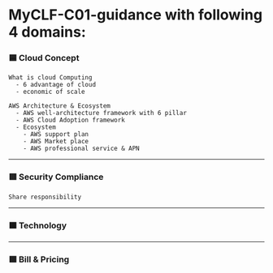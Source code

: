 # MyCLF-C01-guidance with following 4 domains:

### 🟦 Cloud Concept

    What is cloud Computing
      - 6 advantage of cloud
      - economic of scale

    AWS Architecture & Ecosystem
      - AWS well-architecture framework with 6 pillar
      - AWS Cloud Adoption framework
      - Ecosystem
        - AWS support plan
        - AWS Market place
        - AWS professional service & APN

---

### 🟥 Security Compliance

    Share responsibility

---

### 🟧 Technology

---

### 🟩 Bill & Pricing

